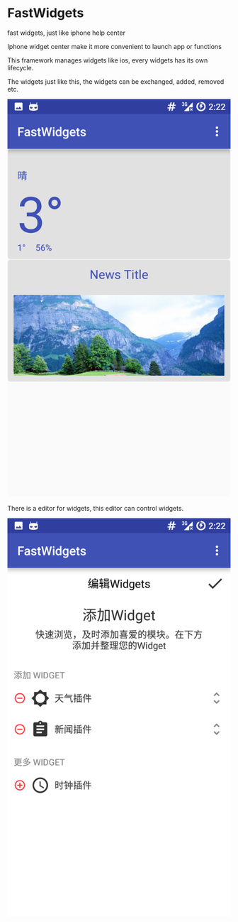 # FastWidgets
fast widgets, just like iphone help center

Iphone widget center make it more convenient to launch app or functions

This framework manages widgets like ios, every widgets has its own lifecycle.

The widgets just like this, the widgets can be exchanged, added, removed etc.

![FastWidget](https://github.com/Xiaojuanmao/FastWidgets/blob/master/fast_widget.png?raw=true)

There is a editor for widgets, this editor can control widgets.

![FastWidgetEditor](https://github.com/Xiaojuanmao/FastWidgets/blob/master/fast_widget_edit.png?raw=true)